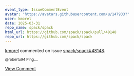 ```yaml
---
event_type: IssueCommentEvent
avatar: "https://avatars.githubusercontent.com/u/147933?"
user: kmorel
date: 2025-03-31
repo_name: spack/spack
html_url: https://github.com/spack/spack/pull/48148
repo_url: https://github.com/spack/spack
---
```


<a href='https://github.com/kmorel' target='_blank'>kmorel</a> commented on issue <a href='https://github.com/spack/spack/pull/48148' target='_blank'>spack/spack#48148</a>.

<small>@robertu94 Ping....</small>

<a href='https://github.com/spack/spack/pull/48148' target='_blank'>View Comment</a>